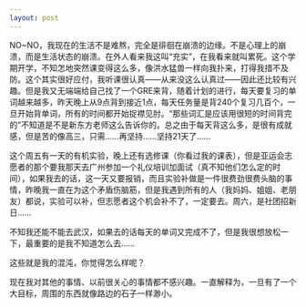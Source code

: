```yaml
---
layout: post
---
```

NO~NO，我现在的生活不是难熬，完全是徘徊在崩溃的边缘。不是心理上的崩溃，而是生活状态的崩溃。在外人看来我这叫“充实”，在我看来就叫累死。这个学期开学，不知怎地突然课变得这么多，像洪水猛兽一样向我扑来，打得我措不及防。这个其实很好应付，我听课很认真——从来没这么认真过——因此还比较有兴趣。但是我又无端端给自己找了一个GRE来背，随着计划的进行，每天要复习的单词越来越多，昨天晚上从9点背到接近1点，每天任务量是背240个复习几百个，一旦开始背单词，所有的时间都开始捉襟见肘。“那些词汇是应该用很短的时间背完的”不知道是不是新东方老师这么告诉你的。总之由于每天背这么多，是很有成就感，但是苦的像高三，只需……再坚持……坚持21天了……
  
这个周五有一天的有机实验，晚上还有选修课（你看过我的课表），但是亚运会志愿者的那个要我那天去广州参加一个礼仪培训加面试（真不知他们怎么定的时间），如果我去的话，这一天又要报销，而且实验补做是一件很费劲很费头脑的事情，昨晚我一直在为这个矛盾伤脑筋，但是我遇到所有的人（我妈妈、姐姐、老朋友）都说，实验可以补，但志愿者这个机会补不了，一定要去。周六，是社团招新日……
  
不知我还能不能去武汉，如果去的话每天的单词又完成不了，但是我很想放松一下，最重要的是我不知道怎么去……
  
这些就是我的混沌，你觉得怎么样呢？
  
现在我对其他的事情、以前很关心的事情都不感兴趣。一直解释为，一旦有了一个大目标，周围的东西就像路边的石子一样渺小。